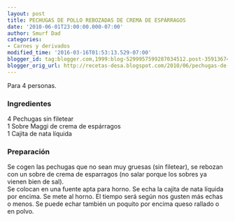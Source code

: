 ```yaml
---
layout: post
title: PECHUGAS DE POLLO REBOZADAS DE CREMA DE ESPÁRRAGOS
date: '2010-06-01T23:00:00.000-07:00'
author: Smurf Dad
categories:
- Carnes y derivados
modified_time: '2016-03-16T01:53:13.529-07:00'
blogger_id: tag:blogger.com,1999:blog-5299957599287034512.post-3591367442756043785
blogger_orig_url: http://recetas-desa.blogspot.com/2010/06/pechugas-de-pollo-rebozadas-de-crema-de.html
---
```


Para 4 personas.<br><h3>Ingredientes</h3><p>4 Pechugas sin filetear<br/>1 Sobre Maggi de crema de esp&aacute;rragos<br/>1 Cajita de nata l&iacute;quida<br/></p><h3>Preparaci&oacute;n</h3><p>Se cogen las pechugas que no sean muy gruesas (sin filetear), se rebozan con un sobre de crema de esparragos (no salar porque los sobres ya vienen bien de sal).<br/>Se colocan en una fuente apta para horno. Se echa la cajita de nata l&iacute;quida por encima. Se mete al horno. El tiempo ser&aacute; seg&uacute;n nos gusten m&aacute;s echas o menos. Se puede echar tambi&eacute;n un poquito por encima queso rallado o en polvo.</p>
